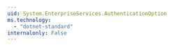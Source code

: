 ```yaml
---
uid: System.EnterpriseServices.AuthenticationOption
ms.technology: 
  - "dotnet-standard"
internalonly: False
---
```

